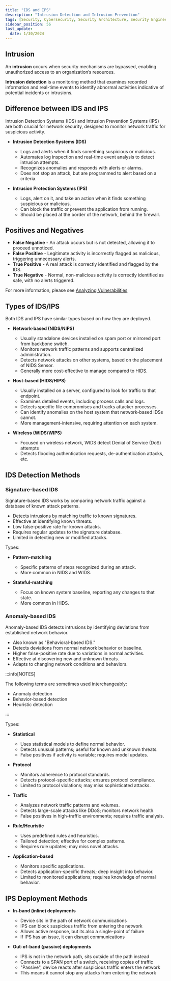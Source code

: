 ```yaml
---
title: "IDS and IPS"
description: "Intrusion Detection and Intrusion Prevention"
tags: [Security, Cybersecurity, Security Architecture, Security Engineering]
sidebar_position: 56
last_update:
  date: 1/30/2024
---
```



## Intrusion 

An **intrusion** occurs when security mechanisms are bypassed, enabling unauthorized access to an organization’s resources. 

**Intrusion detection** is a monitoring method that examines recorded information and real-time events to identify abnormal activities indicative of potential incidents or intrusions. 

## Difference between IDS and IPS 

Intrusion Detection Systems (IDS) and Intrusion Prevention Systems (IPS) are both crucial for network security, designed to monitor network traffic for suspicious activity. 

- **Intrusion Detection Systems (IDS)**
  - Logs and alerts when it finds something suspicious or malicious.
  - Automates log inspection and real-time event analysis to detect intrusion attempts.
  - Recognizes anomalies and responds with alerts or alarms.
  - Does not stop an attack, but are programmed to alert based on a criteria.

- **Intrusion Protection Systems (IPS)**
  - Logs, alert on it, and take an action when it finds something suspicious or malicious.
  - Can block the traffic or prevent the application from running.
  - Should be placed at the border of the network, behind the firewall.

## Positives and Negatives

- **False Negative** - An attack occurs but is not detected, allowing it to proceed unnoticed.
- **False Positive** - Legitimate activity is incorrectly flagged as malicious, triggering unnecessary alerts.
- **True Positive** - A real attack is correctly identified and flagged by the IDS.
- **True Negative** - Normal, non-malicious activity is correctly identified as safe, with no alerts triggered.

For more information, please see [Analyzing Vulnerabilities](/docs/005-Cybersecurity/008-Security-Operations/020-Vulnerability-Management.md#analyzing-vulnerabilities)


## Types of IDS/IPS

Both IDS and IPS have similar types based on how they are deployed.

- **Network-based (NIDS/NIPS)**

  - Usually standalone devices installed on spam port or mirrored port from backbone switch.
  - Monitors network traffic patterns and supports centralized administration.
  - Detects network attacks on other systems, based on the placement of NIDS Sensor.
  - Generally more cost-effective to manage compared to HIDS.

- **Host-based (HIDS/HIPS)**

  - Usually installed on a server, configured to look for traffic to that endpoint.
  - Examines detailed events, including process calls and logs.
  - Detects specific file compromises and tracks attacker processes.
  - Can identify anomalies on the host system that network-based IDSs cannot.
  - More management-intensive, requiring attention on each system.

- **Wireless (WIDS/WIPS)**

  - Focused on wireless network, WIDS detect Denial of Service (DoS) attempts
  - Detects flooding authentication requests, de-authentication attacks, etc.

## IDS Detection Methods 

### Signature-based IDS

Signature-based IDS works by comparing network traffic against a database of known attack patterns.

- Detects intrusions by matching traffic to known signatures.
- Effective at identifying known threats.
- Low false-positive rate for known attacks.
- Requires regular updates to the signature database.
- Limited in detecting new or modified attacks.

Types:

- **Pattern-matching**
  - Specific patterns of steps recognized during an attack.
  - More common in NIDS and WIDS.

- **Stateful-matching**
  - Focus on known system baseline, reporting any changes to that state.
  - More common in HIDS.

### Anomaly-based IDS

Anomaly-based IDS detects intrusions by identifying deviations from established network behavior.

- Also known as "Behavioral-based IDS."
- Detects deviations from normal network behavior or baseline.
- Higher false-positive rate due to variations in normal activities.
- Effective at discovering new and unknown threats.
- Adapts to changing network conditions and behaviors.


:::info[NOTES]

The following terms are sometimes used interchangeably:

- Anomaly detection 
- Behavior-based detection
- Heuristic detection

:::


Types:

- **Statistical**
  - Uses statistical models to define normal behavior.
  - Detects unusual patterns; useful for known and unknown threats.
  - False positives if activity is variable; requires model updates.

- **Protocol**
  - Monitors adherence to protocol standards.
  - Detects protocol-specific attacks; ensures protocol compliance.
  - Limited to protocol violations; may miss sophisticated attacks.

- **Traffic**
  - Analyzes network traffic patterns and volumes.
  - Detects large-scale attacks like DDoS; monitors network health.
  - False positives in high-traffic environments; requires traffic analysis.

- **Rule/Heuristic**
  - Uses predefined rules and heuristics.
  - Tailored detection; effective for complex patterns.
  - Requires rule updates; may miss novel attacks.

- **Application-based**
  - Monitors specific applications.
  - Detects application-specific threats; deep insight into behavior.
  - Limited to monitored applications; requires knowledge of normal behavior.


## IPS Deployment Methods 

- **In-band (inline) deployments**

  - Device sits in the path of network communications 
  - IPS can block suspicious traffic from entering the network
  - Allows active response, but its also a single-point of failure
  - If IPS has an issue, it can disrupt communications

- **Out-of-band (passive) deployments**

  - IPS is not in the network path, sits outside of the path instead
  - Connects to a SPAN port of a switch, receiving copies of traffic
  - "Passive", device reacts after suspicious traffic enters the network
  - This means it cannot stop any attacks from entering the network